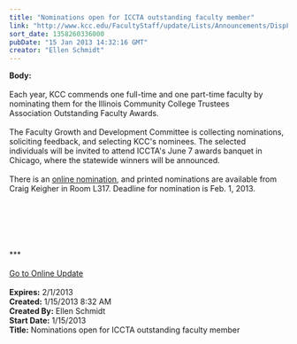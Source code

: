 ```yaml
---
title: "Nominations open for ICCTA outstanding faculty member"
link: "http://www.kcc.edu/FacultyStaff/update/Lists/Announcements/DispForm.aspx?ID=955"
sort_date: 1358260336000
pubDate: "15 Jan 2013 14:32:16 GMT"
creator: "Ellen Schmidt"
---
```


<div><b>Body:</b> <div class="ExternalClass0AB197BA4C07430A806469E690B7DA1E">
<div><br />Each year, KCC commends one full-time and one part-time faculty by nominating them for the Illinois Community College Trustees Association Outstanding Faculty Awards.</div>
<div><br />The Faculty Growth and Development Committee is collecting nominations, soliciting feedback, and selecting KCC's nominees. The selected individuals will be invited to attend ICCTA's June 7 awards banquet in Chicago, where the statewide winners will be announced.</div>
<div><br />There is an <a href="/FacultyStaff/departments/ktlc/Pages/outstandingfacultynomination.aspx">online nomination</a>, and printed nominations are available from Craig Keigher in Room L317. Deadline for nomination is Feb. 1, 2013.</div>
<div> </div>
<div> </div>
<div> </div>
<div><br />
<div><br /> </div>
<div>
<div>***</div>
<div> </div>
<div><a href="/FacultyStaff/update/Pages/dailyupdate.aspx">Go to Online Update</a></div>
<div><br /></div></div></div></div></div>
<div><b>Expires:</b> 2/1/2013</div>
<div><b>Created:</b> 1/15/2013 8:32 AM</div>
<div><b>Created By:</b> Ellen Schmidt</div>
<div><b>Start Date:</b> 1/15/2013</div>
<div><b>Title:</b> Nominations open for ICCTA outstanding faculty member</div>
